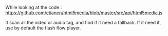 While looking at the code :    
https://github.com/etianen/html5media/blob/master/src/api/html5media.js   

It scan all the video or audio tag, and find if it need a fallback. 
If it need it, use by default the flash flow player.

